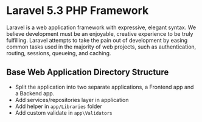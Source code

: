 # Laravel 5.3 PHP Framework

Laravel is a web application framework with expressive, elegant syntax. We believe development must be an enjoyable, creative experience to be truly fulfilling. Laravel attempts to take the pain out of development by easing common tasks used in the majority of web projects, such as authentication, routing, sessions, queueing, and caching.

## Base Web Application Directory Structure

- Split the application into two separate applications, a Frontend app and a Backend app.
- Add services/repositories layer in application
- Add helper in `app/Libraries` folder
- Add custom validate in `app\Validators`